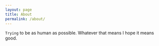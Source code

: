 ```yaml
---
layout: page
title: About
permalink: /about/
---
```


`Trying` to be as human as possible. 
Whatever that means I hope it means good.